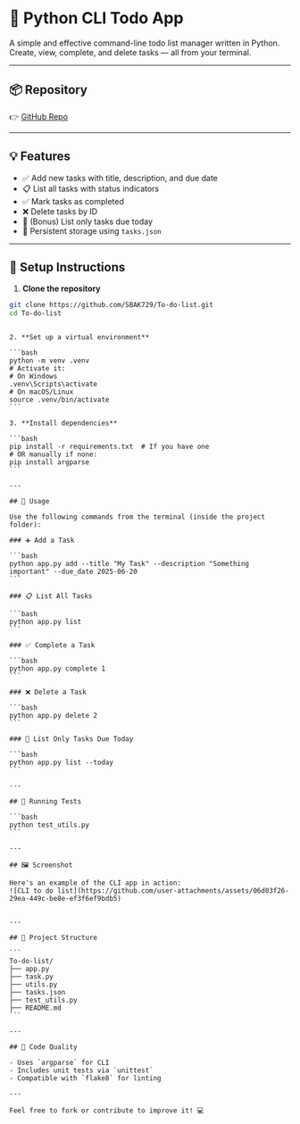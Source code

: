 # 📝 Python CLI Todo App

A simple and effective command-line todo list manager written in Python. Create, view, complete, and delete tasks — all from your terminal.

---

## 📦 Repository

👉 [GitHub Repo](https://github.com/SBAK729/To-do-list.git)

---

## 💡 Features

- ✅ Add new tasks with title, description, and due date
- 📋 List all tasks with status indicators
- ✅ Mark tasks as completed
- ❌ Delete tasks by ID
- 📅 (Bonus) List only tasks due today
- 💾 Persistent storage using `tasks.json`

---

## 🔧 Setup Instructions

1. **Clone the repository**

```bash
git clone https://github.com/SBAK729/To-do-list.git
cd To-do-list
```

````

2. **Set up a virtual environment**

```bash
python -m venv .venv
# Activate it:
# On Windows
.venv\Scripts\activate
# On macOS/Linux
source .venv/bin/activate
```

3. **Install dependencies**

```bash
pip install -r requirements.txt  # If you have one
# OR manually if none:
pip install argparse
```

---

## 🚀 Usage

Use the following commands from the terminal (inside the project folder):

### ➕ Add a Task

```bash
python app.py add --title "My Task" --description "Something important" --due_date 2025-06-20
```

### 📋 List All Tasks

```bash
python app.py list
```

### ✅ Complete a Task

```bash
python app.py complete 1
```

### ❌ Delete a Task

```bash
python app.py delete 2
```

### 📅 List Only Tasks Due Today

```bash
python app.py list --today
```

---

## 🧪 Running Tests

```bash
python test_utils.py
```

---

## 🖼️ Screenshot

Here's an example of the CLI app in action:
![CLI to do list](https://github.com/user-attachments/assets/06d03f26-29ea-449c-be8e-ef3f6ef9bdb5)


---

## 📁 Project Structure

```
To-do-list/
├── app.py
├── task.py
├── utils.py
├── tasks.json
├── test_utils.py
├── README.md
```

---

## 🧼 Code Quality

- Uses `argparse` for CLI
- Includes unit tests via `unittest`
- Compatible with `flake8` for linting

---

Feel free to fork or contribute to improve it! 💻


